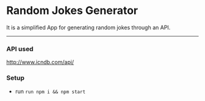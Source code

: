 # Random Jokes Generator

It is a simplified App for generating random jokes through an API.

---

### API used
http://www.icndb.com/api/

### Setup
- run ```run npm i && npm start```